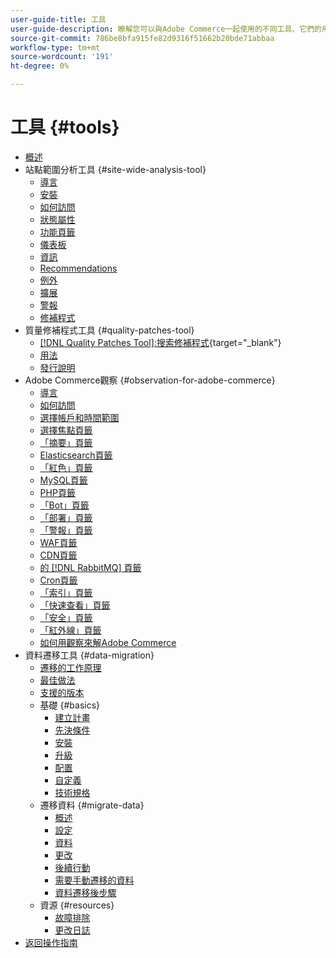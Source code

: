 ```yaml
---
user-guide-title: 工具
user-guide-description: 瞭解您可以與Adobe Commerce一起使用的不同工具、它們的用途、安裝過程以及如何獲得訪問權限。
source-git-commit: 786be8bfa915fe82d9316f51662b20bde71abbaa
workflow-type: tm+mt
source-wordcount: '191'
ht-degree: 0%

---
```



# 工具 {#tools}

- [概述](overview.md)
- 站點範圍分析工具 {#site-wide-analysis-tool}
   - [導言](site-wide-analysis-tool/intro.md)
   - [安裝](site-wide-analysis-tool/installation.md)
   - [如何訪問](site-wide-analysis-tool/access.md)
   - [狀態屬性](site-wide-analysis-tool/status.md)
   - [功能頁籤](site-wide-analysis-tool/features-tabs.md)
   - [儀表板](site-wide-analysis-tool/dashboard.md)
   - [資訊](site-wide-analysis-tool/information.md)
   - [Recommendations](site-wide-analysis-tool/recommendations.md)
   - [例外](site-wide-analysis-tool/exceptions.md)
   - [擴展](site-wide-analysis-tool/extensions.md)
   - [警報](site-wide-analysis-tool/alerts.md)
   - [修補程式](site-wide-analysis-tool/patches.md)
- 質量修補程式工具 {#quality-patches-tool}
   - [[!DNL Quality Patches Tool]:搜索修補程式](https://experienceleague.adobe.com/tools/commerce-quality-patches/index.html){target="_blank"}
   - [用法](quality-patches-tool/usage.md)
   - [發行說明](quality-patches-tool/release-notes.md)
- Adobe Commerce觀察 {#observation-for-adobe-commerce}
   - [導言](observation-for-adobe-commerce/intro.md)
   - [如何訪問](observation-for-adobe-commerce/access.md)
   - [選擇帳戶和時間範圍](observation-for-adobe-commerce/selecting-the-account.md)
   - [選擇焦點頁籤](observation-for-adobe-commerce/choosing-focus-tabs.md)
   - [「摘要」頁籤](observation-for-adobe-commerce/summary.md)
   - [Elasticsearch頁籤](observation-for-adobe-commerce/elasticsearch.md)
   - [「紅色」頁籤](observation-for-adobe-commerce/redis-tab.md)
   - [MySQL頁籤](observation-for-adobe-commerce/mysql-tab.md)
   - [PHP頁籤](observation-for-adobe-commerce/php-tab.md)
   - [「Bot」頁籤](observation-for-adobe-commerce/bots.md)
   - [「部署」頁籤](observation-for-adobe-commerce/deploy-tab.md)
   - [「警報」頁籤](observation-for-adobe-commerce/alerts-tab.md)
   - [WAF頁籤](observation-for-adobe-commerce/waf-tab.md)
   - [CDN頁籤](observation-for-adobe-commerce/cdn-tab.md)
   - [的 [!DNL RabbitMQ] 頁籤](observation-for-adobe-commerce/rabbitmq-tab.md)
   - [Cron頁籤](observation-for-adobe-commerce/cron-tab.md)
   - [「索引」頁籤](observation-for-adobe-commerce/indexing-tab.md)
   - [「快速查看」頁籤](observation-for-adobe-commerce/oac-quickview-tab.md)
   - [「安全」頁籤](observation-for-adobe-commerce/security-tab.md)
   - [「紅外線」頁籤](observation-for-adobe-commerce/oac-infra.md)
   - [如何用觀察來解Adobe Commerce](observation-for-adobe-commerce/how-to-use.md)
- 資料遷移工具 {#data-migration}
   - [遷移的工作原理](data-migration-tool/how-migration-works.md)
   - [最佳做法](data-migration-tool/best-practices.md)
   - [支援的版本](data-migration-tool/supported-versions.md)
   - 基礎 {#basics}
      - [建立計畫](data-migration-tool/create-plan.md)
      - [先決條件](data-migration-tool/prerequisites.md)
      - [安裝](data-migration-tool/install.md)
      - [升級](data-migration-tool/upgrade.md)
      - [配置](data-migration-tool/configure.md)
      - [自定義](data-migration-tool/customize.md)
      - [技術規格](data-migration-tool/technical-specification.md)
   - 遷移資料 {#migrate-data}
      - [概述](data-migration-tool/migrate-data/overview.md)
      - [設定](data-migration-tool/migrate-data/settings.md)
      - [資料](data-migration-tool/migrate-data/data.md)
      - [更改](data-migration-tool/migrate-data/delta.md)
      - [後續行動](data-migration-tool/migrate-data/follow-up.md)
      - [需要手動遷移的資料](data-migration-tool/migrate-data/manual.md)
      - [資料遷移後步驟](data-migration-tool/migrate-data/post-migration.md)
   - 資源 {#resources}
      - [故障排除](https://experienceleague.adobe.com/docs/commerce-knowledge-base/kb/troubleshooting/miscellaneous/data-migration-tool-troubleshooting.html)
      - [更改日誌](https://github.com/magento/data-migration-tool/blob/2.4/CHANGELOG.md)
- [返回操作指南](https://experienceleague.adobe.com/docs/commerce-operations/operational-guides/home.html)

